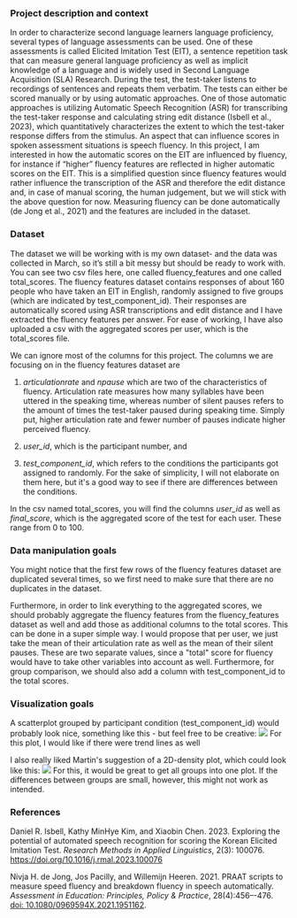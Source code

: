 ### Project description and context

In order to characterize second language learners language proficiency,
several types of language assessments can be used. One of these
assessments is called Elicited Imitation Test (EIT), a sentence
repetition task that can measure general language proficiency as well as
implicit knowledge of a language and is widely used in Second Language Acquisition (SLA)
Research. 
During the test, the test-taker listens to recordings of sentences and repeats 
them verbatim. 
The tests can either be scored manually or by using automatic approaches.
One of those automatic approaches is utilizing Automatic Speech Recognition (ASR) for transcribing 
the test-taker response and calculating string edit distance (Isbell et al., 2023),
which quantitatively characterizes the extent to which the test-taker response differs 
from the stimulus.
An aspect that can influence scores in spoken assessment situations is speech fluency. 
In this project, I am interested in how the automatic scores on the EIT are influenced by fluency, 
for instance if “higher” fluency features are reflected in higher automatic scores on the EIT.
This is a simplified question since fluency features would rather influence the transcription of the ASR and therefore the edit distance and, in case of manual scoring, the human judgement, but we will stick with the above question for now. 
Measuring fluency can be done automatically (de Jong et al., 2021) and the features are included 
in the dataset.

### Dataset

The dataset we will be working with is my own dataset- and the data was
collected in March, so it’s still a bit messy but should be ready to
work with. You can see two csv files here, one called fluency_features and one
called total_scores.
The fluency features dataset contains responses of about 160 people who have taken an
EIT in English, randomly assigned to five groups (which are indicated by
test_component_id). Their responses are automatically scored using ASR transcriptions and
edit distance and I have extracted the fluency features per answer. 
For ease of working, I have also uploaded a csv with the aggregated scores per user,
which is the total_scores file.

We can ignore most of the columns for this project. The columns we are focusing
on in the fluency features dataset are

1.  *articulationrate* and *npause* which are two of the
    characteristics of fluency. Articulation rate measures how many syllables
    have been uttered in the speaking time, whereas number of silent pauses
    refers to the amount of times the test-taker paused during speaking time.
    Simply put, higher articulation rate and
    fewer number of pauses indicate higher perceived fluency.

2.  *user\_id*, which is the participant number, and
    
3. *test_component_id*, which refers to the conditions the participants got
    assigned to randomly. For the sake of simplicity, I will not elaborate on
    them here, but it's a good way to see if there are differences between the conditions.
    
In the csv named total_scores, you will find the columns *user_id* as well as *final_score*,
which is the aggregated score of the test for each user. These range from 0 to 100. 

### Data manipulation goals

You might notice that the first few rows of the fluency features dataset are duplicated several times, 
so we first need to make sure that there are no duplicates in the dataset. 

Furthermore, in order to link everything to the aggregated scores, we should probably
aggregate the fluency features from the fluency_features dataset as well and add those as additional 
columns to the total scores. 
This can be done in a super simple way.
I would propose that per user, we just take the mean of their articulation rate as well as
the mean of their silent pauses. These are two separate values, since a "total" score for fluency
would have to take other variables into account as well. 
Furthermore, for group comparison, we should also add a column with test_component_id to the 
total scores. 


### Visualization goals

A scatterplot grouped by participant condition (test\_component\_id)
would probably look nice, something like this - but feel free to be
creative:
![](https://r-charts.com/en/tags/ggplot2/facets-ggplot2_files/figure-html/facet-wrap-ncol.png)
For this plot, I would like if there were trend lines as well

I also really liked Martin's suggestion of a 2D-density plot, which could look like this:
![](https://i.sstatic.net/DxUL8.png)
For this, it would be great to get all groups into one plot. If the differences between groups
are small, however, this might not work as intended.

### References

Daniel R. Isbell, Kathy MinHye Kim, and Xiaobin Chen. 2023. Exploring
the potential of automated speech recognition for scoring the Korean
Elicited Imitation Test. *Research Methods in Applied Linguistics*,
2(3): 100076. <https://doi.org/10.1016/j.rmal.2023.100076>

Nivja H. de Jong, Jos Pacilly, and Willemijn Heeren. 2021. PRAAT scripts
to measure speed fluency and breakdown fluency in speech automatically.
*Assessment in Education: Principles, Policy & Practice*,
28(4):456–-476. [doi:
10.1080/0969594X.2021.1951162](doi:%2010.1080/0969594X.2021.1951162).
